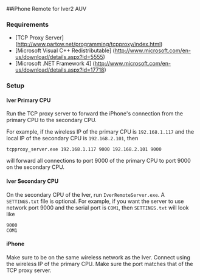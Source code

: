 ##iPhone Remote for Iver2 AUV

### Requirements
- [TCP Proxy Server] (http://www.partow.net/programming/tcpproxy/index.html)
- [Microsoft Visual C++ Redistributable] (http://www.microsoft.com/en-us/download/details.aspx?id=5555)
- [Microsoft .NET Framework 4] (http://www.microsoft.com/en-us/download/details.aspx?id=17718)

### Setup

#### Iver Primary CPU

Run the TCP proxy server to forward the iPhone's connection from the primary CPU
to the secondary CPU.

For example, if the wireless IP of the primary CPU is `192.168.1.117` and the
local IP of the secondary CPU is `192.168.2.101`, then
```
tcpproxy_server.exe 192.168.1.117 9000 192.168.2.101 9000
```
will forward all connections to port 9000 of the primary CPU to port 9000 on the
secondary CPU.

#### Iver Secondary CPU
On the secondary CPU of the Iver, run `IverRemoteServer.exe`. A `SETTINGS.txt`
file is optional. For example, if you want the server to use network port 9000
and the serial port is `COM1`, then `SETTINGS.txt` will look like
```
9000
COM1
```

#### iPhone
Make sure to be on the same wireless network as the Iver. Connect using the
wireless IP of the primary CPU. Make sure the port matches that of the TCP proxy
server.

